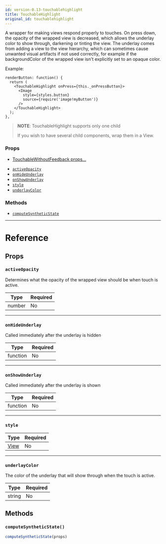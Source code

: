 ```yaml
---
id: version-0.13-touchablehighlight
title: TouchableHighlight
original_id: touchablehighlight
---
```

A wrapper for making views respond properly to touches.
On press down, the opacity of the wrapped view is decreased, which allows
the underlay color to show through, darkening or tinting the view.  The
underlay comes from adding a view to the view hierarchy, which can sometimes
cause unwanted visual artifacts if not used correctly, for example if the
backgroundColor of the wrapped view isn't explicitly set to an opaque color.

Example:

```
renderButton: function() {
  return (
    <TouchableHighlight onPress={this._onPressButton}>
      <Image
        style={styles.button}
        source={require('image!myButton')}
      />
    </TouchableHighlight>
  );
},
```
> **NOTE**: TouchableHighlight supports only one child
>
> If you wish to have several child components, wrap them in a View.

### Props

* [TouchableWithoutFeedback props...](touchablewithoutfeedback.md#props)
- [`activeOpacity`](touchablehighlight.md#activeopacity)
- [`onHideUnderlay`](touchablehighlight.md#onhideunderlay)
- [`onShowUnderlay`](touchablehighlight.md#onshowunderlay)
- [`style`](touchablehighlight.md#style)
- [`underlayColor`](touchablehighlight.md#underlaycolor)




### Methods

- [`computeSyntheticState`](touchablehighlight.md#computesyntheticstate)




---

# Reference

## Props

### `activeOpacity`

Determines what the opacity of the wrapped view should be when touch is
active.

| Type | Required |
| - | - |
| number | No |




---

### `onHideUnderlay`

Called immediately after the underlay is hidden

| Type | Required |
| - | - |
| function | No |




---

### `onShowUnderlay`

Called immediately after the underlay is shown

| Type | Required |
| - | - |
| function | No |




---

### `style`



| Type | Required |
| - | - |
| [View](view.md#style) | No |




---

### `underlayColor`

The color of the underlay that will show through when the touch is
active.

| Type | Required |
| - | - |
| string | No |






## Methods

### `computeSyntheticState()`

```javascript
computeSyntheticState(props)
```



